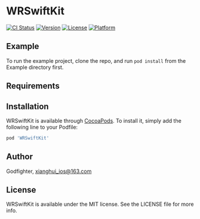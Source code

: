 # WRSwiftKit

[![CI Status](https://img.shields.io/travis/Godfighter/WRSwiftKit.svg?style=flat)](https://travis-ci.org/Godfighter/WRSwiftKit)
[![Version](https://img.shields.io/cocoapods/v/WRSwiftKit.svg?style=flat)](https://cocoapods.org/pods/WRSwiftKit)
[![License](https://img.shields.io/cocoapods/l/WRSwiftKit.svg?style=flat)](https://cocoapods.org/pods/WRSwiftKit)
[![Platform](https://img.shields.io/cocoapods/p/WRSwiftKit.svg?style=flat)](https://cocoapods.org/pods/WRSwiftKit)

## Example

To run the example project, clone the repo, and run `pod install` from the Example directory first.

## Requirements

## Installation

WRSwiftKit is available through [CocoaPods](https://cocoapods.org). To install
it, simply add the following line to your Podfile:

```ruby
pod 'WRSwiftKit'
```

## Author

Godfighter, xianghui_ios@163.com

## License

WRSwiftKit is available under the MIT license. See the LICENSE file for more info.
